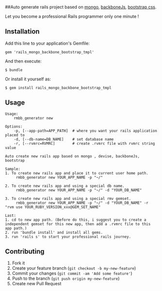 ##Auto generate rails project based on [mongo](http://www.mongodb.org/), [backboneJs](http://backbonejs.org/), [bootstrap css](http://getbootstrap.com/).    

Let you become a professional Rails programmer only one minute !   

## Installation

Add this line to your application's Gemfile:

    gem 'rails_mongo_backbone_bootstrap_tmpl'

And then execute:

    $ bundle

Or install it yourself as:

    $ gem install rails_mongo_backbone_bootstrap_tmpl

## Usage
	
	Usage:
		rmbb_generator new

	Options:
		-p, [--app-path=APP_PATH]  # where you want your rails application placed to
		-d, [--db-name=DB_NAME]    # set database name
		-r, [--rvmrc=RVMRC]        # create .rvmrc file with rvmrc string value

	Auto create new rails app based on mongo , devise, backboneJs, bootstrap

	Sample:  
	1. To create new rails app and place it to current user home path.  
		 rmbb_generator new YOUR_APP_NAME -p "~/"  

	2. To create new rails app and using a special db name.   
		 rmbb_generator new YOUR_APP_NAME -p "~/" -d "YOUR_DB_NAME"  

	3. To create new rails app and using a special rmv gemset.  
		 rmbb_generator new YOUR_APP_NAME -p "~/" -d "YOUR_DB_NAME" -r "rvm use YOUR_RUBY_VERSION_xxx@GEM_SET_NAME"  

	Last: 
	1. cd to new app path. (Before do this, i suggest you to create a independent gemset for this new app, then add a .rvmrc file to this app path.) 
	2. run 'bundle install' and install all gems.  
	3. run 'rails s' to start your professional rails journey. 

## Contributing

1. Fork it
2. Create your feature branch (`git checkout -b my-new-feature`)
3. Commit your changes (`git commit -am 'Add some feature'`)
4. Push to the branch (`git push origin my-new-feature`)
5. Create new Pull Request
